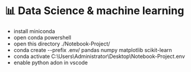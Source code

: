# 📊 Data Science & machine learning 

- install miniconda
- open conda powershell 
- open this directory ./Notebook-Project/
- conda create --prefix .env/ pandas numpy matplotlib scikit-learn
- conda activate C:\Users\Administrator\Desktop\Notebook-Project\.env
- enable python adon in vscode